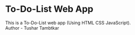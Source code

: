 # To-Do-List Web App
This is a To-Do-List web app (Using HTML CSS JavaScript).
<br/>
Author - Tushar Tambtkar
